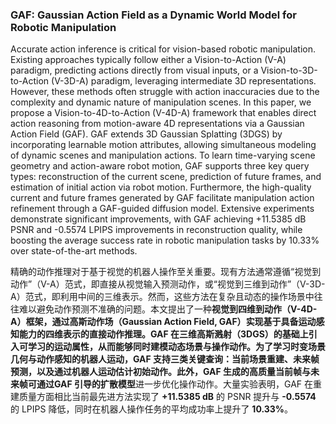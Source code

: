 ### GAF: Gaussian Action Field as a Dynamic World Model for Robotic Manipulation

Accurate action inference is critical for vision-based robotic manipulation. Existing approaches typically follow either a Vision-to-Action (V-A) paradigm, predicting actions directly from visual inputs, or a Vision-to-3D-to-Action (V-3D-A) paradigm, leveraging intermediate 3D representations. However, these methods often struggle with action inaccuracies due to the complexity and dynamic nature of manipulation scenes. In this paper, we propose a Vision-to-4D-to-Action (V-4D-A) framework that enables direct action reasoning from motion-aware 4D representations via a Gaussian Action Field (GAF). GAF extends 3D Gaussian Splatting (3DGS) by incorporating learnable motion attributes, allowing simultaneous modeling of dynamic scenes and manipulation actions. To learn time-varying scene geometry and action-aware robot motion, GAF supports three key query types: reconstruction of the current scene, prediction of future frames, and estimation of initial action via robot motion. Furthermore, the high-quality current and future frames generated by GAF facilitate manipulation action refinement through a GAF-guided diffusion model. Extensive experiments demonstrate significant improvements, with GAF achieving +11.5385 dB PSNR and -0.5574 LPIPS improvements in reconstruction quality, while boosting the average success rate in robotic manipulation tasks by 10.33% over state-of-the-art methods.

精确的动作推理对于基于视觉的机器人操作至关重要。现有方法通常遵循“视觉到动作”（V-A）范式，即直接从视觉输入预测动作，或“视觉到三维到动作”（V-3D-A）范式，即利用中间的三维表示。然而，这些方法在复杂且动态的操作场景中往往难以避免动作预测不准确的问题。本文提出了一种**视觉到四维到动作（V-4D-A）**框架，通过**高斯动作场（Gaussian Action Field, GAF）**实现基于具备运动感知能力的四维表示的直接动作推理。GAF 在三维高斯溅射（3DGS）的基础上引入可学习的运动属性，从而能够同时建模动态场景与操作动作。为了学习时变场景几何与动作感知的机器人运动，GAF 支持三类关键查询：当前场景重建、未来帧预测，以及通过机器人运动估计初始动作。此外，GAF 生成的高质量当前帧与未来帧可通过**GAF 引导的扩散模型**进一步优化操作动作。大量实验表明，GAF 在重建质量方面相比当前最先进方法实现了 **+11.5385 dB** 的 PSNR 提升与 **-0.5574** 的 LPIPS 降低，同时在机器人操作任务的平均成功率上提升了 **10.33%**。
